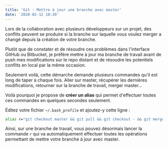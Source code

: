 ```yaml
---
title: 'Git : Mettre à jour une branche avec master'
date: '2020-02-12 10:30'
---
```


Lors de la collaboration avec plusieurs développeurs sur un projet, des conflits peuvent se produire si la branche sur laquelle vous voulez merger a changé depuis la création de votre branche.

Plutôt que de constater et de résoudre ces problèmes dans l'interface GitHub ou Bitbucket, je préfère mettre à jour ma branche de travail avant de push mes modifications sur le repo distant et de résoudre les potentiels conflits en local par la même occasion.

Seulement voilà, cette démarche demande plusieurs commandes qu'il est long de taper à chaque fois. Aller sur master, récupérer les dernières modifications, retourner sur la branche de travail, merger master...

Voilà pourquoi je propose de **créer un alias** qui permet d'effectuer toutes ces commandes en quelques secondes seulement.

Éditez votre fichier `~/.bash_profile` et ajoutez-y cette ligne :

```bash
alias r="git checkout master && git pull && git checkout - && git merge master"
```

Ainsi, sur une branche de travail, vous pouvez désormais lancer la commande `r` qui va automatiquement effectuer toutes les opérations permettant de mettre votre branche à jour avec master.
